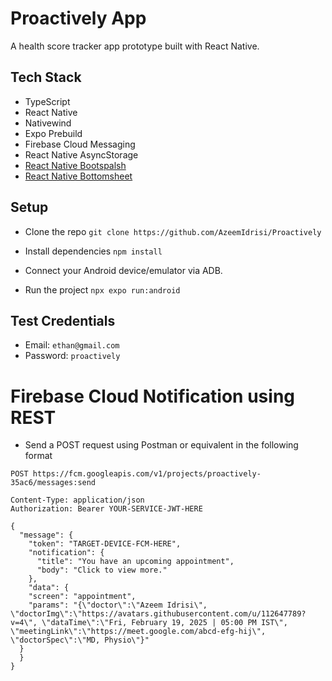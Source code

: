 # Proactively App
A health score tracker app prototype built with React Native.

## Tech Stack
- TypeScript
- React Native
- Nativewind
- Expo Prebuild
- Firebase Cloud Messaging
- React Native AsyncStorage
- [React Native Bootspalsh](https://github.com/zoontek/react-native-bootsplash)
- [React Native Bottomsheet](https://github.com/gorhom/react-native-bottom-sheet)


## Setup
- Clone the repo
`git clone https://github.com/AzeemIdrisi/Proactively`

- Install dependencies
`npm install`

- Connect your Android device/emulator via ADB.
- Run the project
`npx expo run:android`

## Test Credentials
- Email: `ethan@gmail.com`
- Password: `proactively`

# Firebase Cloud Notification using REST
- Send a POST request using Postman or equivalent in the following format
```
POST https://fcm.googleapis.com/v1/projects/proactively-35ac6/messages:send

Content-Type: application/json
Authorization: Bearer YOUR-SERVICE-JWT-HERE

{
  "message": {
    "token": "TARGET-DEVICE-FCM-HERE",
    "notification": {
      "title": "You have an upcoming appointment",
      "body": "Click to view more."
    },
    "data": {
    "screen": "appointment",
    "params": "{\"doctor\":\"Azeem Idrisi\", \"doctorImg\":\"https://avatars.githubusercontent.com/u/112647789?v=4\", \"dataTime\":\"Fri, February 19, 2025 | 05:00 PM IST\", \"meetingLink\":\"https://meet.google.com/abcd-efg-hij\", \"doctorSpec\":\"MD, Physio\"}"
  }
  }
}

```
